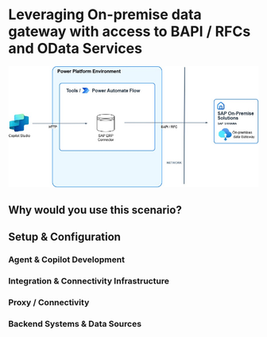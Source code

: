 # Leveraging On-premise data gateway with access to BAPI / RFCs and OData Services

![Architecture - On-Premises Data Gateway](./OPDG.jpg)

## Why would you use this scenario?

## Setup & Configuration
### Agent & Copilot Development 

### Integration & Connectivity Infrastructure

### Proxy / Connectivity

### Backend Systems & Data Sources

